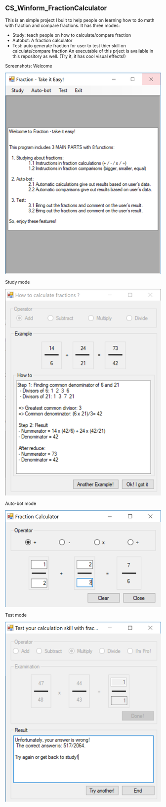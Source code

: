 ## CS_Winform_FractionCalculator

This is an simple project I built to help people on learning how to do math with fraction and compare fractions.
It has three modes:
- Study: teach people on how to calculate/compare fraction
- Autobot: A fraction calculator
- Test: auto generate fraction for user to test thier skill on calculate/compare fraction
An executable of this prject is available in this repository as well. (Try it, it has cool visual effects!)

Screenshots:
Welcome

![1](1.PNG)

Study mode

![2](2.PNG)

Auto-bot mode

![1](3.PNG)

Test mode

![1](4.PNG)
